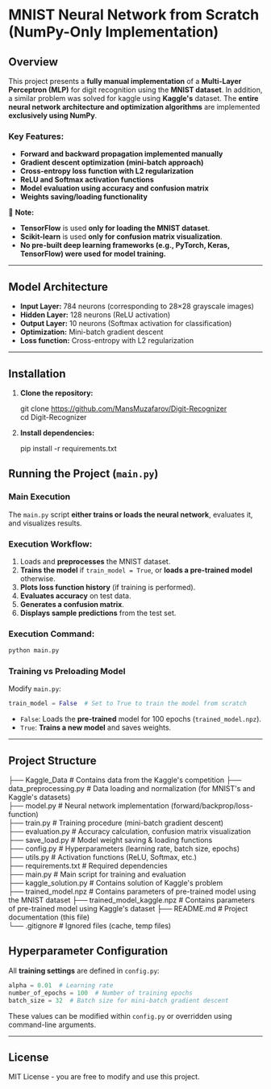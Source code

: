 # MNIST Neural Network from Scratch (NumPy-Only Implementation)

## Overview

This project presents a **fully manual implementation** of a **Multi-Layer Perceptron (MLP)** for digit recognition using the **MNIST dataset**. In addition, a similar problem was solved for kaggle using **Kaggle's** dataset. The **entire neural network architecture and optimization algorithms** are implemented **exclusively using NumPy**.

### Key Features:

- **Forward and backward propagation implemented manually**
- **Gradient descent optimization (mini-batch approach)**
- **Cross-entropy loss function with L2 regularization**
- **ReLU and Softmax activation functions**
- **Model evaluation using accuracy and confusion matrix**
- **Weights saving/loading functionality**

📌 **Note:**

- **TensorFlow** is used **only for loading the MNIST dataset**.
- **Scikit-learn** is used **only for confusion matrix visualization**.
- **No pre-built deep learning frameworks (e.g., PyTorch, Keras, TensorFlow) were used for model training.**

---

## Model Architecture

- **Input Layer:** 784 neurons (corresponding to 28×28 grayscale images)
- **Hidden Layer:** 128 neurons (ReLU activation)
- **Output Layer:** 10 neurons (Softmax activation for classification)
- **Optimization:** Mini-batch gradient descent
- **Loss function:** Cross-entropy with L2 regularization

---

## Installation

1. **Clone the repository:**

   git clone https://github.com/MansMuzafarov/Digit-Recognizer  
   cd Digit-Recognizer
   
2. **Install dependencies:**
   
   pip install -r requirements.txt
   



## Running the Project (`main.py`)

### Main Execution 

The `main.py` script **either trains or loads the neural network**, evaluates it, and visualizes results.

### Execution Workflow:

1. Loads and **preprocesses** the MNIST dataset.
2. **Trains the model** if `train_model = True`, or **loads a pre-trained model** otherwise.
3. **Plots loss function history** (if training is performed).
4. **Evaluates accuracy** on test data.
5. **Generates a confusion matrix**.
6. **Displays sample predictions** from the test set.

### Execution Command:

```sh
python main.py
```

### Training vs Preloading Model

Modify `main.py`:

```python
train_model = False  # Set to True to train the model from scratch
```

- `False`: Loads the **pre-trained** model for 100 epochs (`trained_model.npz`).
- `True`: **Trains a new model** and saves weights.

---


## Project Structure



├── Kaggle_Data            # Contains data from the Kaggle's competition
├── data_preprocessing.py  # Data loading and normalization (for MNIST's and Kaggle's datasets)  
├── model.py               # Neural network implementation (forward/backprop/loss-function)  
├── train.py               # Training procedure (mini-batch gradient descent)  
├── evaluation.py          # Accuracy calculation, confusion matrix visualization  
├── save_load.py           # Model weight saving & loading functions  
├── config.py              # Hyperparameters (learning rate, batch size, epochs)  
├── utils.py               # Activation functions (ReLU, Softmax, etc.)  
├── requirements.txt       # Required dependencies  
├── main.py                # Main script for training and evaluation  
├── kaggle_solution.py     # Contains solution of Kaggle's problem  
├── trained_model.npz      # Contains parameters of pre-trained model using the MNIST dataset
├── trained_model_kaggle.npz   # Contains parameters of pre-trained model using Kaggle's dataset
├── README.md              # Project documentation (this file)  
└── .gitignore             # Ignored files (cache, temp files)  




## Hyperparameter Configuration

All **training settings** are defined in `config.py`:

```python
alpha = 0.01  # Learning rate
number_of_epochs = 100  # Number of training epochs
batch_size = 32  # Batch size for mini-batch gradient descent
```

These values can be modified within `config.py` or overridden using command-line arguments.

---

## License

MIT License - you are free to modify and use this project.

